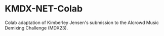 # KMDX-NET-Colab
Colab adaptation of Kimberley Jensen's submission to the AIcrowd Music Demixing Challenge (MDX23).
